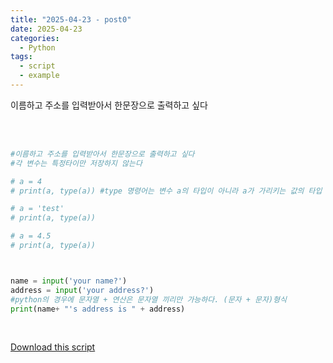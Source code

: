 ```yaml
---
title: "2025-04-23 - post0"
date: 2025-04-23
categories:
  - Python
tags:
  - script
  - example
---
```


이름하고 주소를 입력받아서 한문장으로 출력하고 싶다

<div style="white-space: pre-wrap; word-break: break-word;">

```python
#이름하고 주소를 입력받아서 한문장으로 출력하고 싶다
#각 변수는 특정타이만 저장하지 않는다 

# a = 4
# print(a, type(a)) #type 명령어는 변수 a의 타입이 아니라 a가 가리키는 값의 타입

# a = 'test'
# print(a, type(a))

# a = 4.5
# print(a, type(a))



name = input('your name?')
address = input('your address?')
#python의 경우에 문자열 + 연산은 문자열 끼리만 가능하다. (문자 + 문자)형식
print(name+ "'s address is " + address)
```

</div>

[Download this script](/assets/files/ßäïßà╡ßå╕ßäàßàºßå¿ßäïßàºßå½ßäëßà│ßå╕.py)
